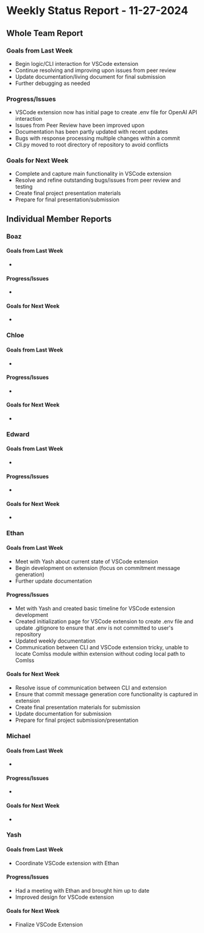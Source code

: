 # Weekly Status Report - 11-27-2024

## Whole Team Report

### Goals from Last Week
- Begin logic/CLI interaction for VSCode extension
- Continue resolving and improving upon issues from peer review
- Update documentation/living document for final submission
- Further debugging as needed

### Progress/Issues
- VSCode extension now has initial page to create .env file for OpenAI API interaction
- Issues from Peer Review have been improved upon
- Documentation has been partly updated with recent updates
- Bugs with response processing multiple changes within a commit
- Cli.py moved to root directory of repository to avoid conflicts

### Goals for Next Week
- Complete and capture main functionality in VSCode extension
- Resolve and refine outstanding bugs/issues from peer review and testing
- Create final project presentation materials
- Prepare for final presentation/submission

## Individual Member Reports

### Boaz

#### Goals from Last Week
- 

#### Progress/Issues
- 

#### Goals for Next Week
- 

### Chloe

#### Goals from Last Week
- 

#### Progress/Issues
- 

#### Goals for Next Week
- 

### Edward

#### Goals from Last Week
- 

#### Progress/Issues
- 

#### Goals for Next Week
- 

### Ethan

#### Goals from Last Week
- Meet with Yash about current state of VSCode extension
- Begin development on extension (focus on commitment message generation)
- Further update documentation 

#### Progress/Issues
- Met with Yash and created basic timeline for VSCode extension development
- Created initialization page for VSCode extension to create .env file and update .gitignore
    to ensure that .env is not committed to user's repository
- Updated weekly documentation
- Communication between CLI and VSCode extension tricky, unable to locate ComIss module within
    extension without coding local path to ComIss

#### Goals for Next Week
- Resolve issue of communication between CLI and extension 
- Ensure that commit message generation core functionality is captured in extension
- Create final presentation materials for submission
- Update documentation for submission
- Prepare for final project submission/presentation

### Michael

#### Goals from Last Week
- 

#### Progress/Issues
- 

#### Goals for Next Week
- 

### Yash

#### Goals from Last Week
- Coordinate VSCode extension with Ethan

#### Progress/Issues
- Had a meeting with Ethan and brought him up to date
- Improved design for VSCode extension

#### Goals for Next Week
- Finalize VSCode Extension
